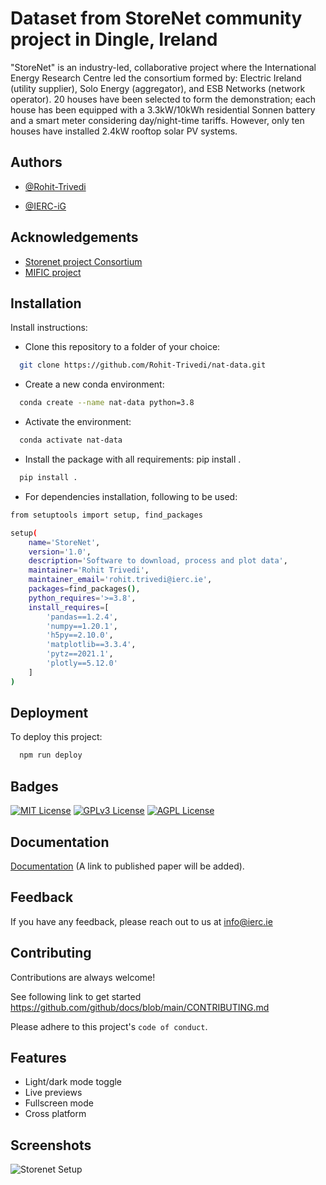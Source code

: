 
# Dataset from StoreNet community project in Dingle, Ireland

"StoreNet" is an industry-led, collaborative project where the  International Energy Research Centre led the consortium formed by: Electric Ireland (utility supplier), Solo Energy (aggregator), and ESB Networks (network operator). 20 houses have been selected to form the demonstration; each house has been equipped with a 3.3kW/10kWh residential Sonnen battery and a smart meter considering day/night-time tariffs. However, only ten houses have installed 2.4kW rooftop solar PV systems.  


## Authors

- [@Rohit-Trivedi](https://github.com/Rohit-Trivedi)

- [@IERC-iG](https://github.com/IERC-iG)

## Acknowledgements

 - [Storenet project Consortium](https://www.ierc.ie/launch-of-ierc-storenet-project-dingle-communities-to-test-new-energy-storage-batteries-in-their-connected-homes/)
 - [MIFIC project](https://www.ierc.ie/research/mific/)


## Installation

Install instructions:

- Clone this repository to a folder of your choice: 
```bash
  git clone https://github.com/Rohit-Trivedi/nat-data.git
```
- Create a new conda environment: 
```bash
  conda create --name nat-data python=3.8
```
- Activate the environment: 
```bash
  conda activate nat-data
```

- Install the package with all requirements: pip install .
```bash
  pip install .
```


- For dependencies installation, following to be used:

```bash
from setuptools import setup, find_packages

setup(
    name='StoreNet',
    version='1.0',
    description='Software to download, process and plot data',
    maintainer='Rohit Trivedi',
    maintainer_email='rohit.trivedi@ierc.ie',
    packages=find_packages(),
    python_requires='>=3.8',
    install_requires=[
        'pandas==1.2.4',
        'numpy==1.20.1',
        'h5py==2.10.0',
        'matplotlib==3.3.4',
        'pytz==2021.1',
        'plotly==5.12.0'
    ]
)
```

    
## Deployment

To deploy this project:

```bash
  npm run deploy
```


## Badges

[![MIT License](https://img.shields.io/badge/License-MIT-green.svg)](https://choosealicense.com/licenses/mit/)
[![GPLv3 License](https://img.shields.io/badge/License-GPL%20v3-yellow.svg)](https://opensource.org/licenses/)
[![AGPL License](https://img.shields.io/badge/license-AGPL-blue.svg)](http://www.gnu.org/licenses/agpl-3.0)


## Documentation

[Documentation](https://linktodocumentation) (A link to published paper will be added).


## Feedback

If you have any feedback, please reach out to us at info@ierc.ie


## Contributing

Contributions are always welcome!

See following link to get started
https://github.com/github/docs/blob/main/CONTRIBUTING.md

Please adhere to this project's `code of conduct`.


## Features

- Light/dark mode toggle
- Live previews
- Fullscreen mode
- Cross platform


## Screenshots

![Storenet Setup](https://d2ygkcw3bu7ib2.cloudfront.net/app/uploads/2022/03/Untitled-design-13.jpg)

